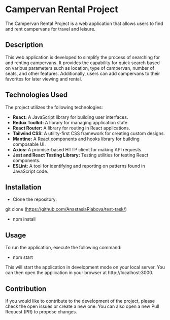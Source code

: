 # Campervan Rental Project

The Campervan Rental Project is a web application that allows users to find and rent campervans for travel and leisure.

## Description

This web application is developed to simplify the process of searching for and renting campervans. It provides the capability for quick search based on various parameters such as location, type of campervan, number of seats, and other features. Additionally, users can add campervans to their favorites for later viewing and rental.

## Technologies Used

The project utilizes the following technologies:

- **React:** A JavaScript library for building user interfaces.
- **Redux Toolkit:** A library for managing application state.
- **React Router:** A library for routing in React applications.
- **Tailwind CSS:** A utility-first CSS framework for creating custom designs.
- **Mantine:** A React components and hooks library for building composable UI.
- **Axios:** A promise-based HTTP client for making API requests.
- **Jest and React Testing Library:** Testing utilities for testing React components.
- **ESLint:** A tool for identifying and reporting on patterns found in JavaScript code.

## Installation

- Clone the repository:

git clone (https://github.com/AnastasiaRiabova/test-task/)

- npm install

## Usage

To run the application, execute the following command:

- npm start

This will start the application in development mode on your local server. You can then open the application in your browser at http://localhost:3000.

## Contribution

If you would like to contribute to the development of the project, please check the open issues or create a new one. You can also open a new Pull Request (PR) to propose changes.
